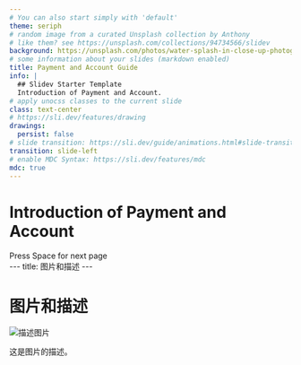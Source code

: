 ```yaml
---
# You can also start simply with 'default'
theme: seriph
# random image from a curated Unsplash collection by Anthony
# like them? see https://unsplash.com/collections/94734566/slidev
background: https://unsplash.com/photos/water-splash-in-close-up-photography-SHE_ZiroE0g
# some information about your slides (markdown enabled)
title: Payment and Account Guide
info: |
  ## Slidev Starter Template
  Introduction of Payment and Account.
# apply unocss classes to the current slide
class: text-center
# https://sli.dev/features/drawing
drawings:
  persist: false
# slide transition: https://sli.dev/guide/animations.html#slide-transitions
transition: slide-left
# enable MDC Syntax: https://sli.dev/features/mdc
mdc: true
---
```

# Introduction of Payment and Account

<div @click="$slidev.nav.next" class="mt-12 py-1" hover:bg="white op-10">
  Press Space for next page <carbon:arrow-right />
</div>
---
title: 图片和描述
---

# 图片和描述

<div class="flex flex-col items-center">
  <img src="/Users/qiangqiang.zhao/Experiment/slidev/dist/payment/resource/global_account.png" alt="描述图片" class="w-1/2 mt-5"/>
  <p class="mt-5 text-center">这是图片的描述。</p>
</div>